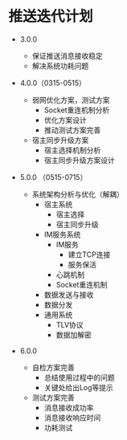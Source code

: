 # 推送迭代计划
+ 3.0.0 
	+ 保证推送消息接收稳定
	+ 解决系统功耗问题

+ 4.0.0（0315-0515）
	+ 弱网优化方案，测试方案
		+ Socket重连机制分析
		+ 优化方案设计
		+ 推动测试方案完善
	+ 宿主同步升级方案
		+ 宿主选择机制分析
		+ 宿主同步升级方案设计

+ 5.0.0 （0515-0715）
	+ 系统架构分析与优化（解耦）
		+ 宿主系统
			+ 宿主选择
			+ 宿主同步升级
		+ IM服务系统
			+ IM服务
				+ 建立TCP连接
				+ 服务保活
			+ 心跳机制
			+ Socket重连机制
		+ 数据发送与接收
		+ 数据分发
		+ 通用系统
			+ TLV协议
			+ 数据加解密
+ 6.0.0
	+ 自检方案完善
		+ 总结使用过程中的问题
		+ 关键处给出Log等提示
	+ 测试方案完善
		+ 消息接收成功率
		+ 消息接收响应时间
		+ 功耗测试